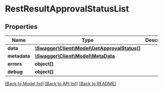 # RestResultApprovalStatusList

## Properties

 Name         | Type                                                                  | Description | Notes      
--------------|-----------------------------------------------------------------------|-------------|------------
 **data**     | [**\Swagger\Client\Model\GetApprovalStatus[]**](GetApprovalStatus.md) |             | [optional] 
 **metadata** | [**\Swagger\Client\Model\MetaData**](MetaData.md)                     |             | [optional] 
 **errors**   | **object[]**                                                          |             | [optional] 
 **debug**    | **object[]**                                                          |             | [optional] 

[[Back to Model list]](../README.md#documentation-for-models) [[Back to API list]](../README.md#documentation-for-api-endpoints) [[Back to README]](../README.md)


